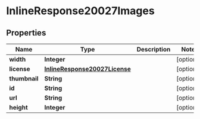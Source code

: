 

# InlineResponse20027Images


## Properties

Name | Type | Description | Notes
------------ | ------------- | ------------- | -------------
**width** | **Integer** |  |  [optional]
**license** | [**InlineResponse20027License**](InlineResponse20027License.md) |  |  [optional]
**thumbnail** | **String** |  |  [optional]
**id** | **String** |  |  [optional]
**url** | **String** |  |  [optional]
**height** | **Integer** |  |  [optional]



